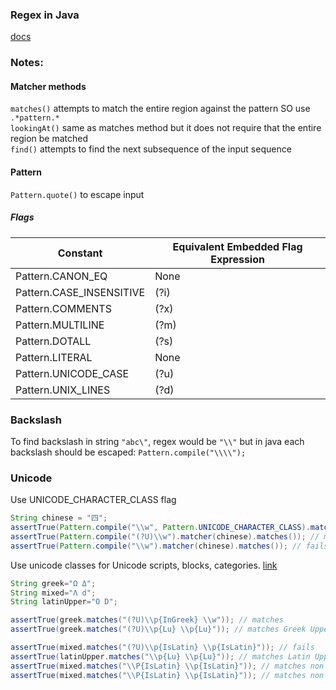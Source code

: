 ### Regex in Java
[docs](https://docs.oracle.com/javase/tutorial/essential/regex/index.html)
### Notes:

#### Matcher methods  
`matches()` attempts to match the entire region against the pattern SO use `.*pattern.*`  
`lookingAt()` same as matches method but it does not require that the entire region be matched  
`find()` attempts to find the next subsequence of the input sequence  

#### Pattern  
`Pattern.quote()` to escape input 

##### Flags  
| Constant                 |  Equivalent Embedded Flag Expression| 
|--------------------------|-------------------------------------| 
| Pattern.CANON_EQ         | None                                | 
| Pattern.CASE_INSENSITIVE | (?i)                                | 
| Pattern.COMMENTS         | (?x)                                | 
| Pattern.MULTILINE        | (?m)                                | 
| Pattern.DOTALL           | (?s)                                | 
| Pattern.LITERAL          | None                                | 
| Pattern.UNICODE_CASE     | (?u)                                | 
| Pattern.UNIX_LINES       | (?d)                                | 

### Backslash
To find backslash in string `"abc\"`, regex would be `"\\"` but in java each backslash should be escaped: 
`Pattern.compile("\\\\");`

### Unicode
Use UNICODE_CHARACTER_CLASS flag  
```java
String chinese = "四";
assertTrue(Pattern.compile("\\w", Pattern.UNICODE_CHARACTER_CLASS).matcher(chinese).matches()); // matches word
assertTrue(Pattern.compile("(?U)\\w").matcher(chinese).matches()); // matches word
assertTrue(Pattern.compile("\\w").matcher(chinese).matches()); // fails
```
Use unicode classes for Unicode scripts, blocks, categories.
[link](http://www.unicode.org/reports/tr18/)
```java
String greek="Ω Δ";
String mixed="Λ d";
String latinUpper="O D";

assertTrue(greek.matches("(?U)\\p{InGreek} \\w")); // matches
assertTrue(greek.matches("(?U)\\p{Lu} \\p{Lu}")); // matches Greek Uppercase

assertTrue(mixed.matches("(?U)\\p{IsLatin} \\p{IsLatin}")); // fails
assertTrue(latinUpper.matches("\\p{Lu} \\p{Lu}")); // matches Latin Uppercase
assertTrue(mixed.matches("\\P{IsLatin} \\p{IsLatin}")); // matches non latin and latin
assertTrue(mixed.matches("\\P{IsLatin} \\p{IsLatin}")); // matches non latin and latin
```

